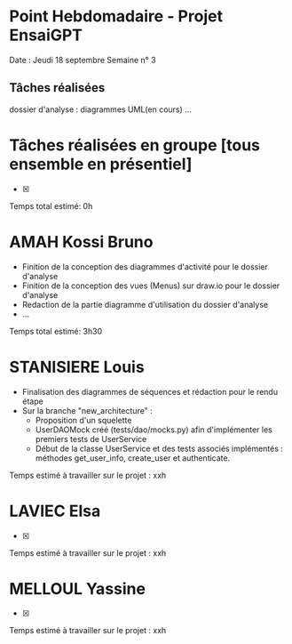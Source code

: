 # Point Hebdomadaire - Projet EnsaiGPT

Date : Jeudi 18 septembre 
Semaine n° 3

## Tâches réalisées
dossier d'analyse : diagrammes UML(en cours)
...
# Tâches réalisées en groupe [tous ensemble en présentiel]
- [x]

Temps total estimé: 0h

# AMAH Kossi Bruno
- Finition de la conception des diagrammes d'activité pour le dossier d'analyse
- Finition de la conception des vues (Menus) sur draw.io pour le dossier d'analyse
- Redaction de la partie diagramme d'utilisation du dossier d'analyse
- ...

Temps total estimé: 3h30

# STANISIERE Louis
  - Finalisation des diagrammes de séquences et rédaction pour le rendu étape
  - Sur la branche "new_architecture" :
    - Proposition d'un squelette
    - UserDAOMock créé (tests/dao/mocks.py) afin d'implémenter les premiers tests de UserService
    - Début de la classe UserService et des tests associés implémentés : méthodes get_user_info, create_user et authenticate.

Temps estimé à travailler sur le projet : xxh 

# LAVIEC Elsa
  - [x]

Temps estimé à travailler sur le projet : xxh 

# MELLOUL Yassine
  - [x]

  Temps estimé à travailler sur le projet : xxh 

